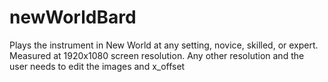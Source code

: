 # newWorldBard
Plays the instrument in New World at any setting, novice, skilled, or expert. Measured at 1920x1080 screen resolution. Any other resolution and the user needs to edit the images and x_offset
